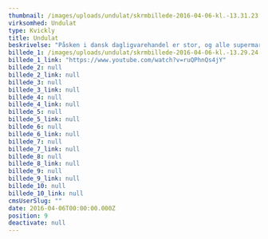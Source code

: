```yaml
---
thumbnail: /images/uploads/undulat/skrmbillede-2016-04-06-kl.-13.31.23.png
virksomhed: Undulat
type: Kvickly
title: Undulat
beskrivelse: "Påsken i dansk dagligvarehandel er stor, og alle supermarkeder har fuld fokus på at kommunikere ”påskefrokost” og hvad dertil hører… på nær lige Kvickly, som modigt valgte at lægge alle æggene i en anden kurv og gå all in på kommunikationen af non-food varer. \nSammen udviklede vi en påskekampagne, der havde til formål at gøre Kvickly til top of mind i forbrugernes bevidsthed i påsken, få dem til et smile et par millimeter mere efter de havde set vores TVC – og få dem til at konkludere, at Kvickly har meget mere end lækre madvarer."
billede_1: /images/uploads/undulat/skrmbillede-2016-04-06-kl.-13.29.24.png
billede_1_link: "https://www.youtube.com/watch?v=ruQPhnQs4jY"
billede_2: null
billede_2_link: null
billede_3: null
billede_3_link: null
billede_4: null
billede_4_link: null
billede_5: null
billede_5_link: null
billede_6: null
billede_6_link: null
billede_7: null
billede_7_link: null
billede_8: null
billede_8_link: null
billede_9: null
billede_9_link: null
billede_10: null
billede_10_link: null
cmsUserSlug: ""
date: 2016-04-06T00:00:00.000Z
position: 9
deactivate: null
---
```


